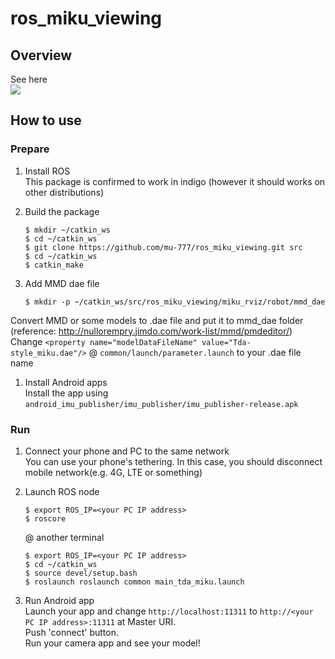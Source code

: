 # ros_miku_viewing

## Overview  
See here  
[![](http://img.youtube.com/vi/lXIcyivqUMI/0.jpg)](https://www.youtube.com/watch?v=lXIcyivqUMI)

## How to use
### Prepare
1. Install ROS  
This package is confirmed to work in indigo (however it should works on other distributions)

1. Build the package  
    ```
    $ mkdir ~/catkin_ws
    $ cd ~/catkin_ws
    $ git clone https://github.com/mu-777/ros_miku_viewing.git src
    $ cd ~/catkin_ws
    $ catkin_make
    ```

1. Add MMD dae file  
    ```
    $ mkdir -p ~/catkin_ws/src/ros_miku_viewing/miku_rviz/robot/mmd_dae
    ```
Convert MMD or some models to .dae file and put it to mmd_dae folder    
(reference: http://nullorempry.jimdo.com/work-list/mmd/pmdeditor/)  
Change ``<property name="modelDataFileName" value="Tda-style_miku.dae"/>`` @ ``common/launch/parameter.launch`` to your .dae file name

1. Install Android apps  
Install the app using ``android_imu_publisher/imu_publisher/imu_publisher-release.apk``

### Run
1. Connect your phone and PC to the same network  
You can use your phone's tethering. In this case, you should disconnect mobile network(e.g. 4G, LTE or something)

1. Launch ROS node
    ```
    $ export ROS_IP=<your PC IP address>
    $ roscore
    ```
    @ another terminal
    ```
    $ export ROS_IP=<your PC IP address>
    $ cd ~/catkin_ws
    $ source devel/setup.bash
    $ roslaunch roslaunch common main_tda_miku.launch
    ```

1. Run Android app  
Launch your app and change ``http://localhost:11311`` to ``http://<your PC IP address>:11311`` at Master URI.  
Push 'connect' button.  
Run your camera app and see your model!







